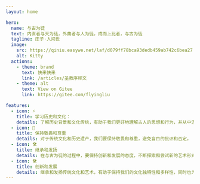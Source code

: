 ```yaml
---
layout: home

hero:
  name: 与古为徒
  text: 内直者与天为徒，外曲者与人为徒。成而上比者，与古为徒
  tagline: 庄子·人间世
  image:
    src: https://qiniu.easywe.net/laf/d079ff78bca93dedb459ab742c6bea27.jpeg-small
    alt: Kitty
  actions:
    - theme: brand
      text: 快来快来
      link: /articles/圣教序释文
    - theme: alt
      text: View on Gitee
      link: https://gitee.com/flyingliu

features:
  - icon: ⚡️
    title: 学习历史和文化：
    details: 了解历史背景和文化传统，有助于我们更好地理解古人的思想和行为，并从中汲取智慧和经验。
  - icon: 🖖
    title: 保持敬畏和尊重
    details: 对于传统文化和历史遗产，我们要保持敬畏和尊重，避免盲目的批评和否定。
  - icon: 🛠️
    title: 继承和发扬
    details: 在与古为徒的过程中，要保持创新和发展的态度，不断探索和尝试新的艺术形式和表现方式，让传统文化在现代社会中焕发出新的生命和活力
  - icon: 🛠️
    title: 创新和发展
    details: 继承和发扬传统文化和艺术，有助于保持我们的文化独特性和多样性，同时也为后人留下了宝贵的文化遗产。
---
```


